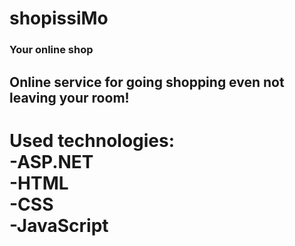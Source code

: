 # shopissiMo
<h3>Your online shop</h3>
<h2>Online service for going shopping even not leaving your room!</h2>
<h1>Used technologies:<br>
-ASP.NET<br>
-HTML<br>
-CSS<br>
-JavaScript</h1>
